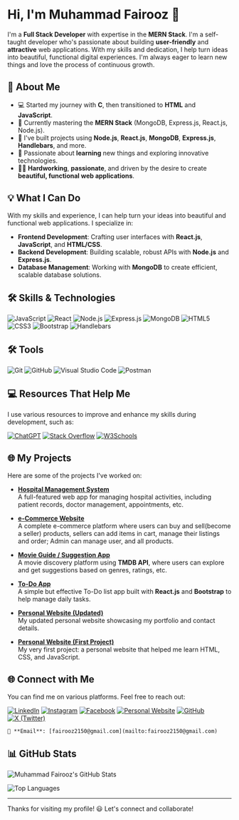 # Hi, I'm Muhammad Fairooz 👋

I'm a **Full Stack Developer** with expertise in the **MERN Stack**. I'm a self-taught developer who's passionate about building **user-friendly** and **attractive** web applications. With my skills and dedication, I help turn ideas into beautiful, functional digital experiences. I'm always eager to learn new things and love the process of continuous growth.

## 🚀 About Me
- 💻 Started my journey with **C**, then transitioned to **HTML** and **JavaScript**.
- 🌱 Currently mastering the **MERN Stack** (MongoDB, Express.js, React.js, Node.js).
- 🔧 I've built projects using **Node.js**, **React.js**, **MongoDB**, **Express.js**, **Handlebars**, and more.
- 🤖 Passionate about **learning** new things and exploring innovative technologies.
- 🧑‍💻 **Hardworking**, **passionate**, and driven by the desire to create **beautiful, functional web applications**.

## 💡 What I Can Do
With my skills and experience, I can help turn your ideas into beautiful and functional web applications. I specialize in:
- **Frontend Development**: Crafting user interfaces with **React.js**, **JavaScript**, and **HTML/CSS**.
- **Backend Development**: Building scalable, robust APIs with **Node.js** and **Express.js**.
- **Database Management**: Working with **MongoDB** to create efficient, scalable database solutions.

## 🛠 Skills & Technologies
![JavaScript](https://img.shields.io/badge/JavaScript-F7DF1E?style=for-the-badge&logo=javascript&logoColor=black)
![React](https://img.shields.io/badge/React-61DAFB?style=for-the-badge&logo=react&logoColor=black)
![Node.js](https://img.shields.io/badge/Node.js-339933?style=for-the-badge&logo=nodedotjs&logoColor=white)
![Express.js](https://img.shields.io/badge/Express.js-000000?style=for-the-badge&logo=express&logoColor=white)
![MongoDB](https://img.shields.io/badge/MongoDB-47A248?style=for-the-badge&logo=mongodb&logoColor=white)
![HTML5](https://img.shields.io/badge/HTML5-E34F26?style=for-the-badge&logo=html5&logoColor=white)
![CSS3](https://img.shields.io/badge/CSS3-1572B6?style=for-the-badge&logo=css3&logoColor=white)
![Bootstrap](https://img.shields.io/badge/Bootstrap-563D7C?style=for-the-badge&logo=bootstrap&logoColor=white)
![Handlebars](https://img.shields.io/badge/Handlebars.js-f0772b?style=for-the-badge&logo=handlebarsdotjs&logoColor=white)

## 🛠 Tools
![Git](https://img.shields.io/badge/Git-F05032?style=for-the-badge&logo=git&logoColor=white)
![GitHub](https://img.shields.io/badge/GitHub-181717?style=for-the-badge&logo=github&logoColor=white)
![Visual Studio Code](https://img.shields.io/badge/VSCode-007ACC?style=for-the-badge&logo=visual-studio-code&logoColor=white)
![Postman](https://img.shields.io/badge/Postman-FF6C37?style=for-the-badge&logo=postman&logoColor=white)

## 💻 Resources That Help Me

I use various resources to improve and enhance my skills during development, such as:


[![ChatGPT](https://img.shields.io/badge/ChatGPT-%232C2C2C?style=for-the-badge&logo=openai&logoColor=white)](https://openai.com)
[![Stack Overflow](https://img.shields.io/badge/Stack%20Overflow-%23FE7A16?style=for-the-badge&logo=stack-overflow&logoColor=white)](https://stackoverflow.com)
[![W3Schools](https://img.shields.io/badge/W3Schools-%2344A8E0?style=for-the-badge&logo=w3s&logoColor=white)](https://www.w3schools.com)

## 🌐 My Projects
Here are some of the projects I've worked on:

- **[Hospital Management System](https://yourprojectlink.com)**  
  A full-featured web app for managing hospital activities, including patient records, doctor management, appointments, etc.
  
- **[e-Commerce Website](https://yourprojectlink.com)**  
  A complete e-commerce platform where users can buy and sell(become a seller) products, sellers can add items in cart, manage their listings and order; Admin can manage user, and all  products.

- **[Movie Guide / Suggestion App](https://yourprojectlink.com)**  
  A movie discovery platform using **TMDB API**, where users can explore and get suggestions based on genres, ratings, etc.

- **[To-Do App](https://yourprojectlink.com)**  
  A simple but effective To-Do list app built with **React.js** and **Bootstrap** to help manage daily tasks.

- **[Personal Website (Updated)](https://yourprojectlink.com)**  
  My updated personal website showcasing my portfolio and contact details.

- **[Personal Website (First Project)](https://yourprojectlink.com)**  
  My very first project: a personal website that helped me learn HTML, CSS, and JavaScript.

## 🌐 Connect with Me

You can find me on various platforms. Feel free to reach out:

[![LinkedIn](https://img.shields.io/badge/LinkedIn-%230077B5?style=for-the-badge&logo=linkedin&logoColor=white)](https://www.linkedin.com/in/muhammad-fairooz-0b1136268)
[![Instagram](https://img.shields.io/badge/Instagram-%23E4405F?style=for-the-badge&logo=instagram&logoColor=white)](https://www.instagram.com/marsh__mell_o/?igsh=MWhwZmI5NDRsMWoxMQ%3D%3D)
[![Facebook](https://img.shields.io/badge/Facebook-%231877F2?style=for-the-badge&logo=facebook&logoColor=white)](https://www.facebook.com/people/Muhammad-Fairooz/pfbid02TvoLEY3V6Pmhhy4d2cUgw716s7icxUtZjWuarw8THWpDWL7orgFkYMTzDibcMXVJl/)
[![Personal Website](https://img.shields.io/badge/Website-%23FF7F50?style=for-the-badge&logo=google-chrome&logoColor=white)](https://fairooz2150.github.io/Fairooz/)
[![GitHub](https://img.shields.io/badge/GitHub-%23121011?style=for-the-badge&logo=github&logoColor=white)](https://github.com/fairooz2150)
[![X (Twitter)](https://img.shields.io/badge/X-%231DA1F2?style=for-the-badge&logo=x&logoColor=white)](https://x.com/Fairooz386332)


    📧 **Email**: [fairooz2150@gmail.com](mailto:fairooz2150@gmail.com)

## 📊 GitHub Stats

![Muhammad Fairooz's GitHub Stats](https://github-readme-stats.vercel.app/api?username=fairooz2150&show_icons=true&theme=radical)

![Top Languages](https://github-readme-stats.vercel.app/api/top-langs/?username=fairooz2150&layout=compact&theme=radical)

---
Thanks for visiting my profile! 😃 Let's connect and collaborate!
